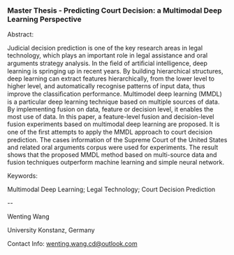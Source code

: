 ### Master Thesis - Predicting Court Decision: a Multimodal Deep Learning Perspective

Abstract:

Judicial decision prediction is one of the key research areas in legal technology, which plays an important role in legal assistance and oral arguments strategy analysis. In the ﬁeld of artiﬁcial intelligence, deep learning is springing up in recent years. By building hierarchical structures, deep learning can extract features hierarchically, from the lower level to higher level, and automatically recognise patterns of input data, thus improve the classiﬁcation performance. Multimodel deep learning (MMDL) is a particular deep learning technique based on multiple sources of data. By implementing fusion on data, feature or decision level, it enables the most use of data. In this paper, a feature-level fusion and decision-level fusion experiments based on multimodal deep learning are proposed. It is one of the ﬁrst attempts to apply the MMDL approach to court decision prediction. The cases information of the Supreme Court of the United States and related oral arguments corpus were used for experiments. The result shows that the proposed MMDL method based on multi-source data and fusion techniques outperform machine learning and simple neural network.

Keywords: 

Multimodal Deep Learning; Legal Technology; Court Decision Prediction

--

Wenting Wang

University Konstanz, Germany

Contact Info: wenting.wang.cd@outlook.com
